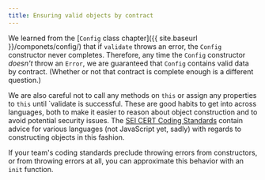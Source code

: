 ```yaml
---
title: Ensuring valid objects by contract
---
```

We learned from the [`Config` class
chapter]({{ site.baseurl }}/componets/config/) that if `validate` throws an
error, the `Config` constructor never completes. Therefore, any time the
`Config` constructor _doesn't_ throw an `Error`, we are guaranteed that
`Config` contains valid data by contract. (Whether or not that contract is
complete enough is a different question.)

We are also careful not to call any methods on `this` or assign any properties
to `this` until `validate is successful. These are good habits to get into
across languages, both to make it easier to reason about object construction
and to avoid potential security issues. The [SEI CERT Coding
Standards](https://www.securecoding.cert.org/confluence/display/seccode/SEI+CERT+Coding+Standards)
contain advice for various languages (not JavaScript yet, sadly) with regards
to constructing objects in this fashion.

If your team's coding standards preclude throwing errors from constructors, or
from throwing errors at all, you can approximate this behavior with an `init`
function.
